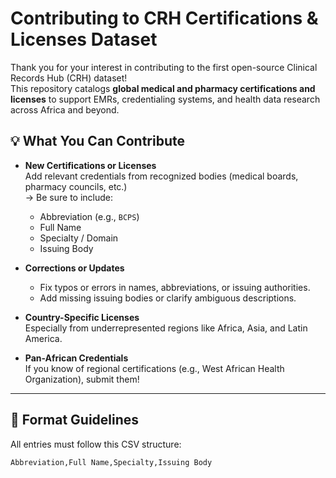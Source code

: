 # Contributing to CRH Certifications & Licenses Dataset

Thank you for your interest in contributing to the first open-source Clinical Records Hub (CRH) dataset!  
This repository catalogs **global medical and pharmacy certifications and licenses** to support EMRs, credentialing systems, and health data research across Africa and beyond.

## 💡 What You Can Contribute

- **New Certifications or Licenses**  
  Add relevant credentials from recognized bodies (medical boards, pharmacy councils, etc.)  
  → Be sure to include:  
  - Abbreviation (e.g., `BCPS`)  
  - Full Name  
  - Specialty / Domain  
  - Issuing Body

- **Corrections or Updates**  
  - Fix typos or errors in names, abbreviations, or issuing authorities.  
  - Add missing issuing bodies or clarify ambiguous descriptions.

- **Country-Specific Licenses**  
  Especially from underrepresented regions like Africa, Asia, and Latin America.

- **Pan-African Credentials**  
  If you know of regional certifications (e.g., West African Health Organization), submit them!

---

## 🧾 Format Guidelines

All entries must follow this CSV structure:

```csv
Abbreviation,Full Name,Specialty,Issuing Body
